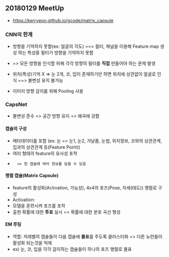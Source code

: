 ## 20180129 MeetUp

* https://kerryeon.github.io/gcode/matrix_capsule

### CNN의 한계
* 방향을 기억하지 못함(ex: 얼굴의 각도) ==> 필터, 채널을 이용해 Feature map 생성 하는 특성중 필터가 방향을 기억하지 못함 
* => 모든 방향을 인식할 위해 각각 방향의 필터를 <b>직접</b> 만들어야 하는 문제 발생
* 위치(특성)기억 X => 눈 2개, 코, 입이 존재하기만 하면 위치에 상관없이 얼굴로 인식 ==> 불변성 유지 불가능

* 이미지 방향 감지를 위해 Pooling 사용

### CapsNet
* 불변성 준수 => 공간 방향 유지 => 왜곡에 강함

#### 캡슐의 구성
* 메타데이터를 포함 (ex: 눈 => 눈1, 눈2, 갸날픔, 눈썹, 위치정보, 코와의 상관관계, 입과의 상관관계 등(Feature Point))
* 여러 형태의 feature의 유사성 포착
*       => 한 캡슐에 여러 정보를 담을 수 있음

#### 행렬 캡슐(Matrix Capsule)
* feature의 활성화(Activation, 가능성), 4x4의 포즈(Pose, 자세(태도)) 행렬로 구성
* Activation: 
* 모델을 훈련시켜 포즈를 포착
* 출현 확률에 대한 <b>투표</b> 실시 => 확률에 대한 분포 곡선 형성

#### EM 루팅
* 역할: 저레벨의 캡슐들이 다음 캡슐에 <b>몰표</b>를 주도록 클러스터화 => 다른 뉴런들이 활성화 되는것을 억제
* ex) 눈, 코, 입을 각각 감지하는 캡슐들이 하나의 포즈 행렬로 몰표